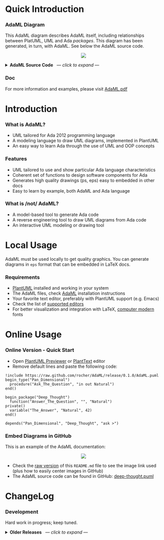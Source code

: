 # Quick Introduction

### AdaML Diagram
This AdaML diagram describes AdaML itself, including relationships between
PlatUML, UML and Ada *packages*. This diagram has been generated, in turn, with
AdaML. See below the AdaML source code.

<p align="center">
  <img src="http://www.plantuml.com/plantuml/proxy?cache=no&src=https://raw.github.com/rocher/AdaML/release/0.1.0/diagram/self-AdaML.puml">
</p>

<details>
<summary><b>AdaML Source Code</b> &nbsp; &mdash; <i>click to expand</i> &mdash;</summary>
<pre>
!include https://raw.github.com/rocher/AdaML/release/0.1.0/AdaML.puml

package("PlantUML")
package("AdaML")
package("Ada")
package("UML")

owns("AdaML", "PlantUML")
depends("AdaML", "Ada", "tailored")
depends("AdaML", "UML", "draws")

note("AdaML draws Ada-tailored\nUML diagrams based on\nPlantUML")

left_right("PlantUML", "UML")
left_right("UML", "Ada")
</pre>
</details>

### Doc
For more information and examples, please visit
[AdaML.pdf](https://raw.guthub.com/rocher/AdaML/release/0.1.0/doc/AdaML.pdf)

# Introduction

### What is AdaML?
- UML tailored for Ada 2012 programming language
- A modeling language to draw UML diagrams, implemented in PlantUML
- An easy way to learn Ada through the use of UML and OOP concepts

### Features
- UML tailored to use and show particular Ada language characteristics
- Coherent set of functions to design software components for Ada
- Generates high quality drawings (ps, eps) easy to embedded in other docs
- Easy to learn by example, both AdaML and Ada language

### What is /not/ AdaML?
- A model-based tool to generate Ada code
- A reverse engineering tool to draw UML diagrams from Ada code
- An interactive UML modeling or drawing tool

# Local Usage
AdaML must be used locally to get quality graphics. You can generate diagrams in
`eps` format that can be embedded in LaTeX docs.

### Requirements
- [PlantUML](https://plantuml.com) installed and working in your system
- The AdaML files, check [AdaML](https://github.com/rocher/AdaML) installation
  instructions
- Your favorite text editor, preferably with PlantUML support (e.g. Emacs)
- Check the list of [supported editors](http://plantuml.com/running)
- For better visualization and integration with LaTeX, [computer
  modern](https://www.fontsquirrel.com/fonts/computer-modern) fonts

# Online Usage
### Online Version - Quick Start
- Open [PlantUML Previewer](http://sujoyu.github.io/plantuml-previewer) or
  [PlantText](https://www.planttext.com/) editor
- Remove default lines and paste the following code:

```
!include https://raw.github.com/rocher/AdaML/release/0.1.0/AdaML.puml
begin_type("Pan_Dimensional")
  procedure("Ask_The_Question", "in out Natural")
end()

begin_package("Deep_Thought")
  function("Answer_The_Question", "", "Natural")
private()
  variable("The_Answer", "Natural", 42)
end()

depends("Pan_Dimensional", "Deep_Thought", "ask >")
```

### Embed Diagrams in GitHub
This is an example of the AdaML documentation:

<p align="center">
<img src="http://www.plantuml.com/plantuml/proxy?cache=no&src=https://raw.github.com/rocher/AdaML/release/0.1.0/diagram/deep-thought.puml">
</p>

- Check the [raw version](https://raw.github.com/rocher/AdaML/release/0.1.0/README.md)
  of this `README.md` file to see the image link used (plus how to easily center
  images in GitHub)
- The AdaML source code can be found in GitHub:
  [deep-thought.puml](https://raw.github.com/rocher/AdaML/release/0.1.0/diagram/deep-thought.puml)

# ChangeLog
### Development
Hard work in progress; keep tuned.

<details>
<summary><b>Older Releases</b> &nbsp; &mdash; <i>click to expand</i> &mdash;</summary>

> *no releases yet*

</details>
